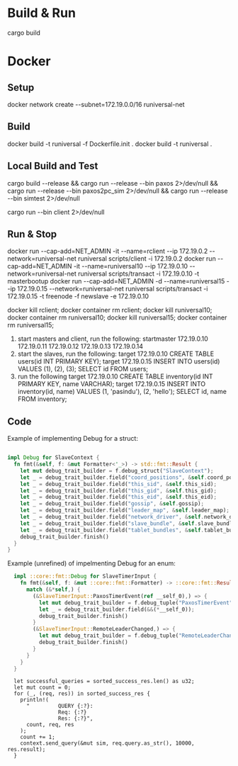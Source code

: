 # Build & Run

cargo build

# Docker

## Setup
docker network create --subnet=172.19.0.0/16 runiversal-net

## Build
docker build -t runiversal -f Dockerfile.init .
docker build -t runiversal .

## Local Build and Test
cargo build --release &&
cargo run --release --bin paxos 2>/dev/null &&
cargo run --release --bin paxos2pc_sim 2>/dev/null &&
cargo run --release --bin simtest 2>/dev/null

cargo run --bin client 2>/dev/null

## Run & Stop
docker run --cap-add=NET_ADMIN -it --name=rclient --ip 172.19.0.2 --network=runiversal-net runiversal scripts/client -i 172.19.0.2
docker run --cap-add=NET_ADMIN -it --name=runiversal10 --ip 172.19.0.10 --network=runiversal-net runiversal scripts/transact -i 172.19.0.10 -t masterbootup
docker run --cap-add=NET_ADMIN -d --name=runiversal15 --ip 172.19.0.15 --network=runiversal-net runiversal scripts/transact -i 172.19.0.15 -t freenode -f newslave -e 172.19.0.10

docker kill rclient; docker container rm rclient;
docker kill runiversal10; docker container rm runiversal10;
docker kill runiversal15; docker container rm runiversal15;

1. start masters and client, run the following:
startmaster 172.19.0.10 172.19.0.11 172.19.0.12 172.19.0.13 172.19.0.14
3. start the slaves, run the following:
target 172.19.0.10
CREATE TABLE users(id INT PRIMARY KEY);
target 172.19.0.15
INSERT INTO users(id) VALUES (1), (2), (3);
SELECT id FROM users;
4. run the following
target 172.19.0.10
CREATE TABLE inventory(id INT PRIMARY KEY, name VARCHAR);
target 172.19.0.15
INSERT INTO inventory(id, name) VALUES (1, 'pasindu'), (2, 'hello');
SELECT id, name FROM inventory;

## Code
Example of implementing Debug for a struct:

```rust

impl Debug for SlaveContext {
  fn fmt(&self, f: &mut Formatter<'_>) -> std::fmt::Result {
    let mut debug_trait_builder = f.debug_struct("SlaveContext");
    let _ = debug_trait_builder.field("coord_positions", &self.coord_positions);
    let _ = debug_trait_builder.field("this_sid", &self.this_sid);
    let _ = debug_trait_builder.field("this_gid", &self.this_gid);
    let _ = debug_trait_builder.field("this_eid", &self.this_eid);
    let _ = debug_trait_builder.field("gossip", &self.gossip);
    let _ = debug_trait_builder.field("leader_map", &self.leader_map);
    let _ = debug_trait_builder.field("network_driver", &self.network_driver);
    let _ = debug_trait_builder.field("slave_bundle", &self.slave_bundle);
    let _ = debug_trait_builder.field("tablet_bundles", &self.tablet_bundles);
    debug_trait_builder.finish()
  }
}

```

Example (unrefined) of impelmenting Debug for an enum:

```rust
  impl ::core::fmt::Debug for SlaveTimerInput {
    fn fmt(&self, f: &mut ::core::fmt::Formatter) -> ::core::fmt::Result {
      match (&*self,) {
        (&SlaveTimerInput::PaxosTimerEvent(ref __self_0),) => {
          let mut debug_trait_builder = f.debug_tuple("PaxosTimerEvent");
          let _ = debug_trait_builder.field(&&(*__self_0));
          debug_trait_builder.finish()
        }
        (&SlaveTimerInput::RemoteLeaderChanged,) => {
          let mut debug_trait_builder = f.debug_tuple("RemoteLeaderChanged");
          debug_trait_builder.finish()
        }
      }
    }
  }
```


```
  let successful_queries = sorted_success_res.len() as u32;
  let mut count = 0;
  for (_, (req, res)) in sorted_success_res {
    println!(
      "         QUERY {:?}:
                Req: {:?}
                Res: {:?}",
      count, req, res
    );
    count += 1;
    context.send_query(&mut sim, req.query.as_str(), 10000, res.result);
  }
```
